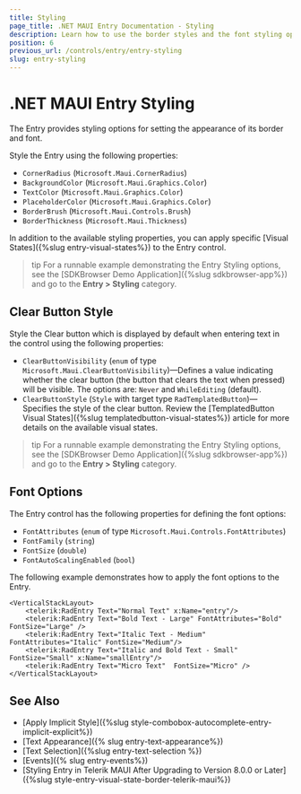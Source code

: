 ```yaml
---
title: Styling
page_title: .NET MAUI Entry Documentation - Styling
description: Learn how to use the border styles and the font styling options of the Telerik UI for .NET MAUI Entry control.
position: 6
previous_url: /controls/entry/entry-styling
slug: entry-styling
---
```


# .NET MAUI Entry Styling

The Entry provides styling options for setting the appearance of its border and font.

Style the Entry using the following properties:

* `CornerRadius` (`Microsoft.Maui.CornerRadius`)
* `BackgroundColor` (`Microsoft.Maui.Graphics.Color`)
* `TextColor` (`Microsoft.Maui.Graphics.Color`)
* `PlaceholderColor` (`Microsoft.Maui.Graphics.Color`)
* `BorderBrush` (`Microsoft.Maui.Controls.Brush`)
* `BorderThickness` (`Microsoft.Maui.Thickness`)

In addition to the available styling properties, you can apply specific [Visual States]({%slug entry-visual-states%}) to the Entry control.

>tip For a runnable example demonstrating the Entry Styling options, see the [SDKBrowser Demo Application]({%slug sdkbrowser-app%}) and go to the **Entry > Styling** category.



## Clear Button Style

Style the Clear button which is displayed by default when entering text in the control using the following properties:

* `ClearButtonVisibility` (`enum` of type `Microsoft.Maui.ClearButtonVisibility`)&mdash;Defines a value indicating whether the clear button (the button that clears the text when pressed) will be visible. The options are: `Never` and `WhileEditing` (default).
* `ClearButtonStyle` (`Style` with target type `RadTemplatedButton`)&mdash;Specifies the style of the clear button. Review the [TemplatedButton Visual States]({%slug templatedbutton-visual-states%}) article for more details on the available visual states.

>tip For a runnable example demonstrating the Entry Styling options, see the [SDKBrowser Demo Application]({%slug sdkbrowser-app%}) and go to the **Entry > Styling** category.

## Font Options

The Entry control has the following properties for defining the font options:

* `FontAttributes` (`enum` of type `Microsoft.Maui.Controls.FontAttributes`)
* `FontFamily` (`string`)
* `FontSize` (`double`)
* `FontAutoScalingEnabled` (`bool`)

The following example demonstrates how to apply the font options to the Entry.

```XAML
<VerticalStackLayout>
    <telerik:RadEntry Text="Normal Text" x:Name="entry"/>
    <telerik:RadEntry Text="Bold Text - Large" FontAttributes="Bold" FontSize="Large" />
    <telerik:RadEntry Text="Italic Text - Medium" FontAttributes="Italic" FontSize="Medium"/>
    <telerik:RadEntry Text="Italic and Bold Text - Small"  FontSize="Small" x:Name="smallEntry"/>
    <telerik:RadEntry Text="Micro Text"  FontSize="Micro" />
</VerticalStackLayout>
```

## See Also

- [Apply Implicit Style]({%slug style-combobox-autocomplete-entry-implicit-explicit%})
- [Text Appearance]({% slug entry-text-appearance%})
- [Text Selection]({%slug entry-text-selection %})
- [Events]({% slug entry-events%})
- [Styling Entry in Telerik MAUI After Upgrading to Version 8.0.0 or Later]({%slug style-entry-visual-state-border-telerik-maui%})